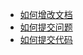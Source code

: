 - [如何增改文档](/zh/contribute/documents.md)
- [如何提交问题](/zh/contribute/issue.md)
- [如何提交代码](/zh/contribute/pr.md)
